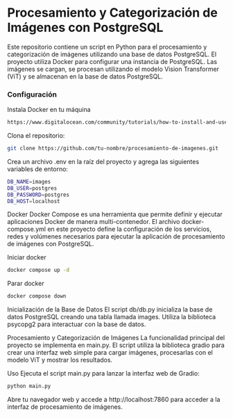 # Procesamiento y Categorización de Imágenes con PostgreSQL

Este repositorio contiene un script en Python para el procesamiento y categorización de imágenes utilizando una base de datos PostgreSQL. El proyecto utiliza Docker para configurar una instancia de PostgreSQL. Las imágenes se cargan, se procesan utilizando el modelo Vision Transformer (ViT) y se almacenan en la base de datos PostgreSQL.

### Configuración
Instala Docker en tu máquina
```bash
https://www.digitalocean.com/community/tutorials/how-to-install-and-use-docker-on-ubuntu-22-04
```
Clona el repositorio:
```bash
git clone https://github.com/tu-nombre/procesamiento-de-imagenes.git
```

Crea un archivo .env en la raíz del proyecto y agrega las siguientes variables de entorno:
```bash
DB_NAME=images
DB_USER=postgres
DB_PASSWORD=postgres
DB_HOST=localhost
```

Docker 
Docker Compose es una herramienta que permite definir y ejecutar aplicaciones Docker de manera multi-contenedor. El archivo docker-compose.yml en este proyecto define la configuración de los servicios, redes y volúmenes necesarios para ejecutar la aplicación de procesamiento de imágenes con PostgreSQL.

Iniciar docker
```bash
docker compose up -d
```

Parar docker
```bash
docker compose down
```

Inicialización de la Base de Datos
El script db/db.py inicializa la base de datos PostgreSQL creando una tabla llamada images. Utiliza la biblioteca psycopg2 para interactuar con la base de datos.

Procesamiento y Categorización de Imágenes
La funcionalidad principal del proyecto se implementa en main.py. El script utiliza la biblioteca gradio para crear una interfaz web simple para cargar imágenes, procesarlas con el modelo ViT y mostrar los resultados.

Uso
Ejecuta el script main.py para lanzar la interfaz web de Gradio:
```bash
python main.py
```

Abre tu navegador web y accede a http://localhost:7860 para acceder a la interfaz de procesamiento de imágenes.

